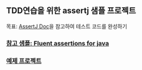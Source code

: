 ## TDD연습을 위한 assertj 샘플 프로젝트

목표: [AssertJ Doc](https://assertj.github.io/doc/)을 참고하여 테스트 코드를 완성하기

### [참고 샘플: Fluent assertions for java](http://joel-costigliola.github.io/assertj/index.html)
### [예제 프로젝트](https://github.com/joel-costigliola/assertj-examples)

